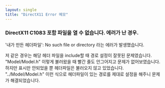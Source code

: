 ```yaml
---
layout: single
title: "DirectX11 Error 메모"
---
```


### DirectX11 C1083 포함 파일을 열 수 없습니다. 에러가 난 경우.
'내가 만든 헤더파일': No such file or directory
라는 에러가 발생했습니다.

저 같은 경우는 해당 헤더 파일을 include할 때 경로 설정이 잘못된 문제였습니다.  
"Model/Model.h" 이렇게 불러왔을 때 빨간 줄도 안그어지고 문제가 없어보였습니다.  
하지만 표시만 안되었을 뿐 헤더파일은 불러오지 않고 있었습니다.  
"../Model/Model.h" 이런 식으로 헤더파일이 있는 경로를 제대로 설정을 해주니 문제가 해결되었습니다.  
